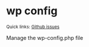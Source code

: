 # wp config

<small>Quick links: <a href="https://github.com/issues?q=is%3Aopen+label%3Acommand%3Aconfig+sort%3Aupdated-desc+org%3Awp-cli">Github issues</a></small>

Manage the wp-config.php file




